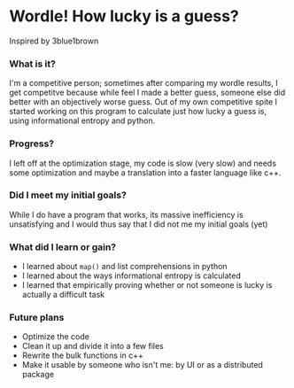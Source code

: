 # Wordle! How lucky is a guess?

Inspired by 3blue1brown

### What is it?

I'm a competitive person; sometimes after comparing my wordle results, I get competitve because while feel I made a better guess, someone else did better with an objectively worse guess. Out of my own competitive spite I started working on this program to calculate just how lucky a guess is, using informational entropy and python. 

### Progress?

I left off at the optimization stage, my code is slow (very slow) and needs some optimization and maybe a translation into a faster language like c++.

### Did I meet my initial goals?

While I do have a program that works, its massive inefficiency is unsatisfying and I would thus say that I did not me my initial goals (yet)

### What did I learn or gain?

 - I learned about ```map()``` and list comprehensions in python
 - I learned about the ways informational entropy is calculated
 - I learned that empirically proving whether or not someone is lucky is actually a difficult task

### Future plans
 - Optimize the code
 - Clean it up and divide it into a few files
 - Rewrite the bulk functions in c++
 - Make it usable by someone who isn't me: by UI or as a distributed package
